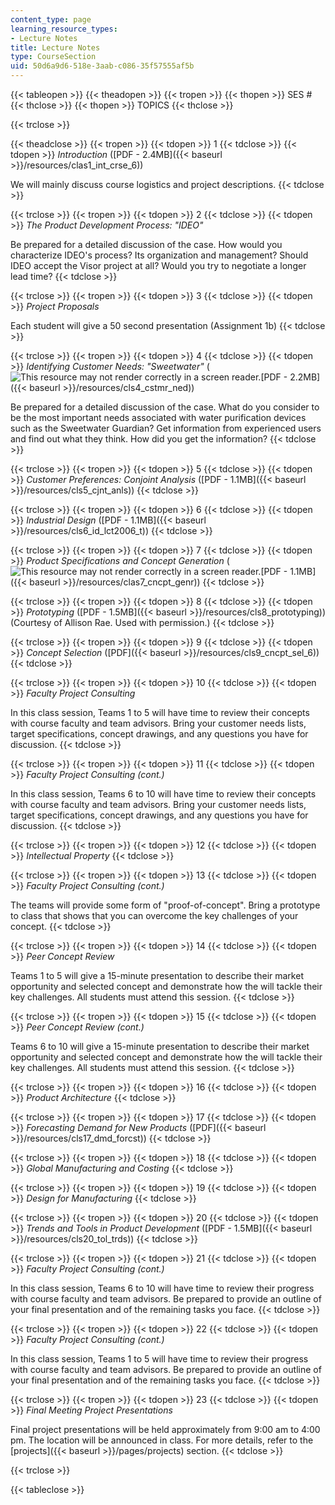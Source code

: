 ```yaml
---
content_type: page
learning_resource_types:
- Lecture Notes
title: Lecture Notes
type: CourseSection
uid: 50d6a9d6-518e-3aab-c086-35f57555af5b
---
```


{{< tableopen >}}
{{< theadopen >}}
{{< tropen >}}
{{< thopen >}}
SES #
{{< thclose >}}
{{< thopen >}}
TOPICS
{{< thclose >}}

{{< trclose >}}

{{< theadclose >}}
{{< tropen >}}
{{< tdopen >}}
1
{{< tdclose >}}
{{< tdopen >}}
_Introduction_ ([PDF - 2.4MB]({{< baseurl >}}/resources/clas1_int_crse_6))  
  
We will mainly discuss course logistics and project descriptions.
{{< tdclose >}}

{{< trclose >}}
{{< tropen >}}
{{< tdopen >}}
2
{{< tdclose >}}
{{< tdopen >}}
_The Product Development Process: "IDEO"_  
  
Be prepared for a detailed discussion of the case. How would you characterize IDEO's process? Its organization and management? Should IDEO accept the Visor project at all? Would you try to negotiate a longer lead time?
{{< tdclose >}}

{{< trclose >}}
{{< tropen >}}
{{< tdopen >}}
3
{{< tdclose >}}
{{< tdopen >}}
_Project Proposals_  
  
Each student will give a 50 second presentation (Assignment 1b)
{{< tdclose >}}

{{< trclose >}}
{{< tropen >}}
{{< tdopen >}}
4
{{< tdclose >}}
{{< tdopen >}}
_Identifying Customer Needs: "Sweetwater"_ (![This resource may not render correctly in a screen reader.](/images/inacessible.gif)[PDF - 2.2MB]({{< baseurl >}}/resources/cls4_cstmr_ned))  
  
Be prepared for a detailed discussion of the case. What do you consider to be the most important needs associated with water purification devices such as the Sweetwater Guardian? Get information from experienced users and find out what they think. How did you get the information?
{{< tdclose >}}

{{< trclose >}}
{{< tropen >}}
{{< tdopen >}}
5
{{< tdclose >}}
{{< tdopen >}}
_Customer Preferences: Conjoint Analysis_ ([PDF - 1.1MB]({{< baseurl >}}/resources/cls5_cjnt_anls))
{{< tdclose >}}

{{< trclose >}}
{{< tropen >}}
{{< tdopen >}}
6
{{< tdclose >}}
{{< tdopen >}}
_Industrial Design_ ([PDF - 1.1MB]({{< baseurl >}}/resources/cls6_id_lct2006_t))
{{< tdclose >}}

{{< trclose >}}
{{< tropen >}}
{{< tdopen >}}
7
{{< tdclose >}}
{{< tdopen >}}
_Product Specifications and Concept Generation_ (![This resource may not render correctly in a screen reader.](/images/inacessible.gif)[PDF - 1.1MB]({{< baseurl >}}/resources/clas7_cncpt_genr))
{{< tdclose >}}

{{< trclose >}}
{{< tropen >}}
{{< tdopen >}}
8
{{< tdclose >}}
{{< tdopen >}}
_Prototyping_ ([PDF - 1.5MB]({{< baseurl >}}/resources/cls8_prototyping)) (Courtesy of Allison Rae. Used with permission.)
{{< tdclose >}}

{{< trclose >}}
{{< tropen >}}
{{< tdopen >}}
9
{{< tdclose >}}
{{< tdopen >}}
_Concept Selection_ ([PDF]({{< baseurl >}}/resources/cls9_cncpt_sel_6))
{{< tdclose >}}

{{< trclose >}}
{{< tropen >}}
{{< tdopen >}}
10
{{< tdclose >}}
{{< tdopen >}}
_Faculty Project Consulting_  
  
In this class session, Teams 1 to 5 will have time to review their concepts with course faculty and team advisors. Bring your customer needs lists, target specifications, concept drawings, and any questions you have for discussion.
{{< tdclose >}}

{{< trclose >}}
{{< tropen >}}
{{< tdopen >}}
11
{{< tdclose >}}
{{< tdopen >}}
_Faculty Project Consulting (cont.)_  
  
In this class session, Teams 6 to 10 will have time to review their concepts with course faculty and team advisors. Bring your customer needs lists, target specifications, concept drawings, and any questions you have for discussion.
{{< tdclose >}}

{{< trclose >}}
{{< tropen >}}
{{< tdopen >}}
12
{{< tdclose >}}
{{< tdopen >}}
_Intellectual Property_
{{< tdclose >}}

{{< trclose >}}
{{< tropen >}}
{{< tdopen >}}
13
{{< tdclose >}}
{{< tdopen >}}
_Faculty Project Consulting (cont.)_  
  
The teams will provide some form of "proof-of-concept". Bring a prototype to class that shows that you can overcome the key challenges of your concept.
{{< tdclose >}}

{{< trclose >}}
{{< tropen >}}
{{< tdopen >}}
14
{{< tdclose >}}
{{< tdopen >}}
_Peer Concept Review_  
  
Teams 1 to 5 will give a 15-minute presentation to describe their market opportunity and selected concept and demonstrate how the will tackle their key challenges. All students must attend this session.
{{< tdclose >}}

{{< trclose >}}
{{< tropen >}}
{{< tdopen >}}
15
{{< tdclose >}}
{{< tdopen >}}
_Peer Concept Review (cont.)_  
  
Teams 6 to 10 will give a 15-minute presentation to describe their market opportunity and selected concept and demonstrate how the will tackle their key challenges. All students must attend this session.
{{< tdclose >}}

{{< trclose >}}
{{< tropen >}}
{{< tdopen >}}
16
{{< tdclose >}}
{{< tdopen >}}
_Product Architecture_
{{< tdclose >}}

{{< trclose >}}
{{< tropen >}}
{{< tdopen >}}
17
{{< tdclose >}}
{{< tdopen >}}
_Forecasting Demand for New Products_ ([PDF]({{< baseurl >}}/resources/cls17_dmd_forcst))
{{< tdclose >}}

{{< trclose >}}
{{< tropen >}}
{{< tdopen >}}
18
{{< tdclose >}}
{{< tdopen >}}
_Global Manufacturing and Costing_
{{< tdclose >}}

{{< trclose >}}
{{< tropen >}}
{{< tdopen >}}
19
{{< tdclose >}}
{{< tdopen >}}
_Design for Manufacturing_
{{< tdclose >}}

{{< trclose >}}
{{< tropen >}}
{{< tdopen >}}
20
{{< tdclose >}}
{{< tdopen >}}
_Trends and Tools in Product Development_ ([PDF - 1.5MB]({{< baseurl >}}/resources/cls20_tol_trds))
{{< tdclose >}}

{{< trclose >}}
{{< tropen >}}
{{< tdopen >}}
21
{{< tdclose >}}
{{< tdopen >}}
_Faculty Project Consulting (cont.)_  
  
In this class session, Teams 6 to 10 will have time to review their progress with course faculty and team advisors. Be prepared to provide an outline of your final presentation and of the remaining tasks you face.
{{< tdclose >}}

{{< trclose >}}
{{< tropen >}}
{{< tdopen >}}
22
{{< tdclose >}}
{{< tdopen >}}
_Faculty Project Consulting (cont.)_  
  
In this class session, Teams 1 to 5 will have time to review their progress with course faculty and team advisors. Be prepared to provide an outline of your final presentation and of the remaining tasks you face.
{{< tdclose >}}

{{< trclose >}}
{{< tropen >}}
{{< tdopen >}}
23
{{< tdclose >}}
{{< tdopen >}}
_Final Meeting Project Presentations_  
  
Final project presentations will be held approximately from 9:00 am to 4:00 pm. The location will be announced in class. For more details, refer to the [projects]({{< baseurl >}}/pages/projects) section.
{{< tdclose >}}

{{< trclose >}}

{{< tableclose >}}